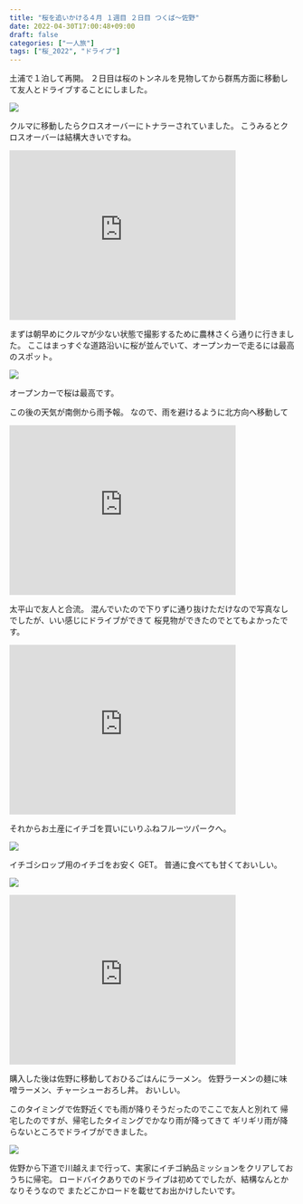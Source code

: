 ```yaml
---
title: "桜を追いかける４月 １週目 ２日目 つくば～佐野"
date: 2022-04-30T17:00:48+09:00
draft: false
categories: ["一人旅"]
tags: ["桜_2022", "ドライブ"]
---
```


土浦で１泊して再開。
２日目は桜のトンネルを見物してから群馬方面に移動して友人とドライブすることにしました。

![](https://gyazo.com/d10a6193c04314d0afb2fa3d4efc9e75.jpg)

クルマに移動したらクロスオーバーにトナラーされていました。
こうみるとクロスオーバーは結構大きいですね。

<iframe src="https://www.google.com/maps/embed?pb=!1m18!1m12!1m3!1d84492.42461641291!2d140.12377576943538!3d35.89858890859208!2m3!1f0!2f0!3f0!3m2!1i1024!2i768!4f13.1!3m3!1m2!1s0x6022735833f87a4d%3A0x93cfdccf81fee1e8!2z6L6y5p6X44GV44GP44KJ6YCa44KK!5e0!3m2!1sja!2sjp!4v1651305915983!5m2!1sja!2sjp" width="400" height="300" style="border:0;" allowfullscreen="" loading="lazy" referrerpolicy="no-referrer-when-downgrade"></iframe>

まずは朝早めにクルマが少ない状態で撮影するために農林さくら通りに行きました。
ここはまっすぐな道路沿いに桜が並んでいて、オープンカーで走るには最高のスポット。

![](https://gyazo.com/6a213317dcd007544aea408886ba1c15.jpg)

オープンカーで桜は最高です。

この後の天気が南側から雨予報。
なので、雨を避けるように北方向へ移動して

<iframe src="https://www.google.com/maps/embed?pb=!1m18!1m12!1m3!1d10808.080551562423!2d139.69534015875774!3d36.3544425729163!2m3!1f0!2f0!3f0!3m2!1i1024!2i768!4f13.1!3m3!1m2!1s0x601f4738a2001187%3A0x66019f9d3fb8322f!2z5qCD5pyo55yM5qCD5pyo5biCIOWkquW5s-WxsemBiuimp-mBk-i3rw!5e0!3m2!1sja!2sjp!4v1651306184272!5m2!1sja!2sjp" width="400" height="300" style="border:0;" allowfullscreen="" loading="lazy" referrerpolicy="no-referrer-when-downgrade"></iframe>

太平山で友人と合流。
混んでいたので下りずに通り抜けただけなので写真なしでしたが、いい感じにドライブができて
桜見物ができたのでとてもよかったです。

<iframe src="https://www.google.com/maps/embed?pb=!1m18!1m12!1m3!1d43266.20361851744!2d139.5889474403795!3d36.293391894947916!2m3!1f0!2f0!3f0!3m2!1i1024!2i768!4f13.1!3m3!1m2!1s0x601f39c0a81f9a5f%3A0x31081e680cf10375!2z44GE44KP44G144Gt44OV44Or44O844OE44OR44O844Kv!5e0!3m2!1sja!2sjp!4v1651306286658!5m2!1sja!2sjp" width="400" height="300" style="border:0;" allowfullscreen="" loading="lazy" referrerpolicy="no-referrer-when-downgrade"></iframe>

それからお土産にイチゴを買いにいりふねフルーツパークへ。

![](https://gyazo.com/370cffab63d4c835e5150060f629c8ef.jpg)

イチゴシロップ用のイチゴをお安く GET。
普通に食べても甘くておいしい。

![](https://gyazo.com/e89f90c487ea12f392046560d40fb3ea.jpg)

<iframe src="https://www.google.com/maps/embed?pb=!1m18!1m12!1m3!1d3215.531789127759!2d139.58773021666133!3d36.29940900342531!2m3!1f0!2f0!3f0!3m2!1i1024!2i768!4f13.1!3m3!1m2!1s0x601f3a48b06dee0b%3A0xeeef7d586c0786c3!2z5L2Q6YeO44KJ44O844KB44KT5LyaIOm6uuWutiDjgpDjgpLjgoo!5e0!3m2!1sja!2sjp!4v1651306545178!5m2!1sja!2sjp" width="400" height="300" style="border:0;" allowfullscreen="" loading="lazy" referrerpolicy="no-referrer-when-downgrade"></iframe>

購入した後は佐野に移動しておひるごはんにラーメン。
佐野ラーメンの麺に味噌ラーメン、チャーシューおろし丼。
おいしい。

このタイミングで佐野近くでも雨が降りそうだったのでここで友人と別れて
帰宅したのですが、帰宅したタイミングでかなり雨が降ってきて
ギリギリ雨が降らないところでドライブができました。

![](https://gyazo.com/192d95fe0147f3ca3c853377cb70bdd7.jpg)

佐野から下道で川越えまで行って、実家にイチゴ納品ミッションをクリアしておうちに帰宅。
ロードバイクありでのドライブは初めてでしたが、結構なんとかなりそうなので
またどこかロードを載せてお出かけしたいです。
